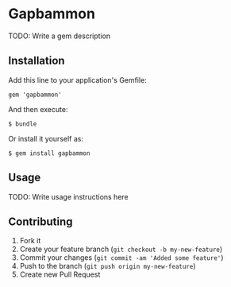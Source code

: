 # Gapbammon

TODO: Write a gem description

## Installation

Add this line to your application's Gemfile:

    gem 'gapbammon'

And then execute:

    $ bundle

Or install it yourself as:

    $ gem install gapbammon

## Usage

TODO: Write usage instructions here

## Contributing

1. Fork it
2. Create your feature branch (`git checkout -b my-new-feature`)
3. Commit your changes (`git commit -am 'Added some feature'`)
4. Push to the branch (`git push origin my-new-feature`)
5. Create new Pull Request
